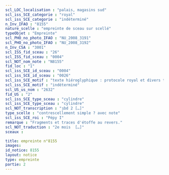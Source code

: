 ```yaml
---
scl_LOC_localisation : "palais, magasins sud"
scl_iss_SCE_categorie : "royal"
scl_iss_SCE_categorie : "indéterminé"
n_Inv_IFAO : "8155"
nature_scelle : "empreinte de sceau sur scellé"
typeObjet : "Empreinte"
scl_PHO_no_photo_IFAO : "NU_2008_3191"
scl_PHO_no_photo_IFAO : "NU_2008_3192"
n_Inv_CSA : "3001"
scl_ISS_fid_sceau : "26"
scl_ISS_fid_sceau : "0004"
scl_NOT_nom_note : "N8155"
fid_loc : "1"
scl_iss_SCE_id_sceau : "0004"
scl_iss_SCE_id_sceau : "0026"
scl_iss_SCE_motif : "texte hiéroglyphique : protocole royal et divers titres de scribe dans la mrt de Pépy"
scl_iss_SCE_motif : "indéterminé"
scl_US_us_nom : "2632"
fid_US : "2"
scl_iss_SCE_type_sceau : "cylindre"
scl_iss_SCE_type_sceau : "cylindre"
scl_NOT_transcription : "ȝbd 2 […]"
type_scelle : "contrescellement simple ? avec note"
scl_iss_SCE_roi : "Pépy I"
remarque : "Fragments et traces d'étoffe au revers."
scl_NOT_traduction : "2e mois  […]"
sceaux :

title: empreinte n°8155
images: 
id_notice: 8155
layout: notice
type: empreinte
partie: 2
---
```

